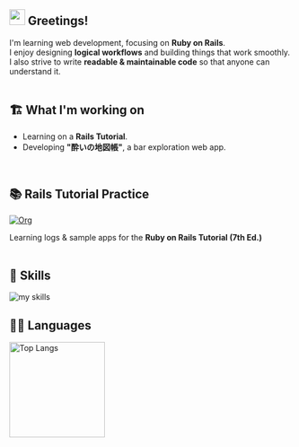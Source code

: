 <!-- 1. GitHub usernameを変更
<div align="right">
  <img src="https://komarev.com/ghpvc/?username=x0377" />
</div>
 -->

<!-- 2. プロフィールや連絡先を変更 -->
## <img src="https://media.giphy.com/media/hvRJCLFzcasrR4ia7z/giphy.gif" width="28"> Greetings!

I'm learning web development, focusing on **Ruby on Rails**.  
I enjoy designing **logical workflows** and building things that work smoothly.  
I also strive to write **readable & maintainable code** so that anyone can understand it.  
<br>

## 🏗️ **What I'm working on**  
- Learning on a **Rails Tutorial**.
- Developing **"酔いの地図帳"**, a bar exploration web app.
<br>

## 📚 Rails Tutorial Practice
[![Org](https://img.shields.io/badge/Rails%20Tutorial%20Org-x0377--tutorial?style=flat&logo=rubyonrails&logoColor=white&labelColor=CC0000&color=F2DADF)](https://github.com/Rails-Tutorial7)

Learning logs & sample apps for the **Ruby on Rails Tutorial (7th Ed.)**  
<br>

## 🌱 Skills
<img alt="my skills" src="https://skillicons.dev/icons?theme=dark&perline=7&i=html,css,js,ruby,rails,docker,vscode" />
<br>

## 🏃‍♀️ Languages
<div align="left"> 
  <!-- <img alt="github stats" height="170px" src="https://github-readme-stats.vercel.app/api?username=x0377&theme=vue-dark&layout=compact" /> -->
  <img alt="Top Langs" height="170px" src="https://github-readme-stats.vercel.app/api/top-langs/?username=x0377&theme=synthwave&layout=compact" />
</div>


<!--
This repository is a ✨ _special_ ✨ repository because its `README.md` (this file) appears on your GitHub profile.

Here are some ideas to get you started:

- 🔭 I’m currently working on ...
- 🌱 I’m currently learning ...
- 👯 I’m looking to collaborate on ...
- 🤔 I’m looking for help with ...
- 💬 Ask me about ...
- 📫 How to reach me: ...
- 😄 Pronouns: ...
- ⚡ Fun fact: ...
-->

